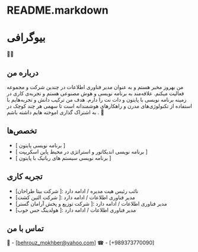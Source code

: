 # README.markdown
# بیوگرافی
💁‍♂️

## درباره من

من بهروز مخبر هستم و به عنوان مدیر فناوری اطلاعات در چندین شرکت و مجموعه فعالیت میکنم. علاقه‌مند به برنامه نویسی و هوش مصنوعی هستم و تجربه‌ی کاری در زمینه برنامه نویسی با پایتون و دات نت را دارم. هدف من ترکیب دانش و تجربه‌هایم با استفاده از تکنولوژی‌های مدرن و راهکارهای هوشمندانه است تا سهمی هر چند کوچک در به اشتراک گذاری اموخته هایم داشته باشم .
🔅

## تخصص‌ها

- [ برنامه نویسی پایتون ]
- [ برنامه نویسی اندیکاتور و استراتژی در محیط پاین اسکریپت ]
- [ برنامه نویسی سیستم های رباتیک با پایتون ]

## تجربه کاری

- [شرکت بیتا طراحان ]: نائب رئیس هیت مدیره / ادامه دارد
- [شرکت التین کشت ]: مدیر فناوری اطلاعات / ادامه دارد
- [شرکت توزیع و پخش آرامان گستر ]: مدیر فناوری اطلاعات / ادامه دارد
- [هولدینگ حس خوب ]: مدیر فناوری اطلاعات / ادامه دارد

## تماس با من

📨 - [behrouz_mokhber@yahoo.com]
☎  - [+989373770090]
